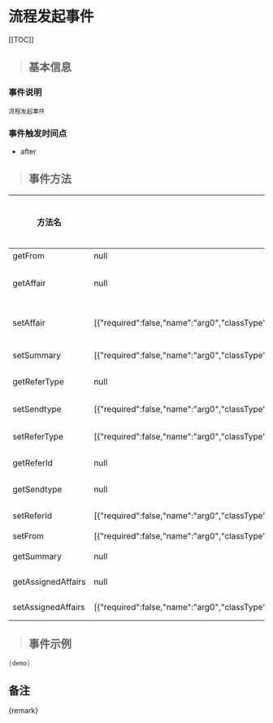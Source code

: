 # 流程发起事件

[[TOC]]

>## 基本信息

### 事件说明
```text
流程发起事件
```

### 事件触发时间点
- after

>## 事件方法

方法名 | 方法参数 | 方法返回值 | 版本 | 参数描述
 --- | --- | --- | --- | --- 
getFrom|null|java.lang.String|获取表单
getAffair|null|com.seeyon.ctp.common.po.affair.CtpAffair|获取Affair对象
setAffair|[{"required":false,"name":"arg0","classType":"com.seeyon.ctp.common.po.affair.CtpAffair"}]|void|获取Affair对象
setSummary|[{"required":false,"name":"arg0","classType":"com.seeyon.apps.collaboration.po.ColSummary"}]|void|设置Summary
getReferType|null|java.lang.String|获取参考类型
setSendtype|[{"required":false,"name":"arg0","classType":"com.seeyon.apps.collaboration.constants.ColConstant$SendType"}]|void|设置发送类型
setReferType|[{"required":false,"name":"arg0","classType":"java.lang.String"}]|void|设置参考类型
getReferId|null|java.lang.String|获取参考 ID
getSendtype|null|com.seeyon.apps.collaboration.constants.ColConstant$SendType|获取发送类型
setReferId|[{"required":false,"name":"arg0","classType":"java.lang.String"}]|void|设置参考 ID
setFrom|[{"required":false,"name":"arg0","classType":"java.lang.String"}]|void|设置表单
getSummary|null|com.seeyon.apps.collaboration.po.ColSummary|获取Summary
getAssignedAffairs|null|java.util.List|获取指定Affairs
setAssignedAffairs|[{"required":false,"name":"arg0","classType":"java.util.List"}]|void|设置指定Affairs


> ## 事件示例

```java
{demo}
```

## 备注
{remark}
